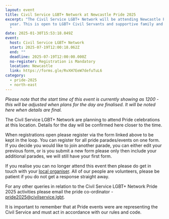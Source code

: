 ```yaml
---
layout: event
title: Civil Service LGBT+ Network at Newcastle Pride 2025
excerpt: "The Civil Service LGBT+ Network will be attending Newcastle Pride this
  year. This is open to LGBT+ Civil Servants and supportive family and friends.
  "
date: 2025-01-30T15:53:18.049Z
event:
  host: Civil Service LGBT+ Network
  start: 2025-07-19T12:00:18.062Z
  end: ""
  deadline: 2025-07-19T12:00:00.000Z
  no-register: Registration is Mandatory
  location: Newcastle
  link: https://forms.gle/RvXH7EeW7defuTuL6
category:
  - pride-2025
  - north-east
---
```

*P﻿lease note that the start time of this event is currently showing as 1200 - this will be adjusted when plans for the day are finalised. It will be noted here when details are final.*

The Civil Service LGBT+ Network are planning to attend Pride celebrations at this location. Details for the day will be confirmed here closer to the time. 

When registrations open please register via the form linked above to be kept in the loop. You can register for all pride parades/events on one form. If you decide you would like to join another parade, you can either edit your previous form, or is you submit a new form please only then include your additional parades, we will still have your first form.

I﻿f you realise you can no longer attend this event then please do get in touch with your [local organiser](https://www.civilservice.lgbt/team/). All of our people are volunteers, please be patient if you do not get a response straight away. 

F﻿or any other queries in relation to the Civil Service LGBT+ Network Pride 2025 activities please email the pride co-ordinator - [pride2025@civilservice.lgbt](mailto:pride2025@civilservice.lgbt).

I﻿t is important to remember that at Pride events were are representing the Civil Service and must act in accordance with our rules and code.